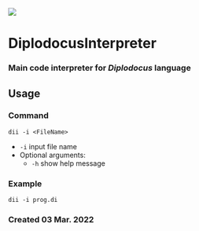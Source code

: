 ![](Logo256.ico)

# DiplodocusInterpreter
### Main code interpreter for *Diplodocus* language

## Usage
### Command
```
dii -i <FileName>
```
- ```-i``` input file name
- Optional arguments:
    - ```-h``` show help message

### Example
```
dii -i prog.di
```

### Created 03 Mar. 2022